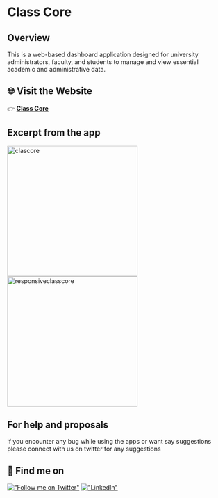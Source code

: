 # Class Core

## Overview

This is a web-based dashboard application designed for university administrators, faculty, and students to manage and view essential academic and administrative data.

## 🌐 Visit the Website  
👉 <a href="https://classcorewebsite.web.app/" target="_blank" rel="noopener noreferrer">**Class Core**</a>  

## Excerpt from the app

<p >
  <img src="https://github.com/user-attachments/assets/8381be88-364b-4d35-a40d-37b51566eb5a" alt="clascore" width="300">
  <img src="https://github.com/user-attachments/assets/acdba657-b67c-4f34-9df3-840abe9d429e" alt="responsiveclasscore" width="300">
</p>

## For help and proposals

if you encounter any bug while using the apps or want say suggestions please connect with us on twitter for any suggestions

## 🔗 Find me on
[!["Follow me on Twitter"](https://img.shields.io/twitter/follow/pr_Mais?label=Follow%20me)](https://twitter.com/Md7oHe)
[!["LinkedIn"](https://img.shields.io/badge/LinkedIn-blue?style=flat&logo=linkedin&labelColor=blue)](https://www.linkedin.com/in/mohammed-alheraki-6bb97b247/)



